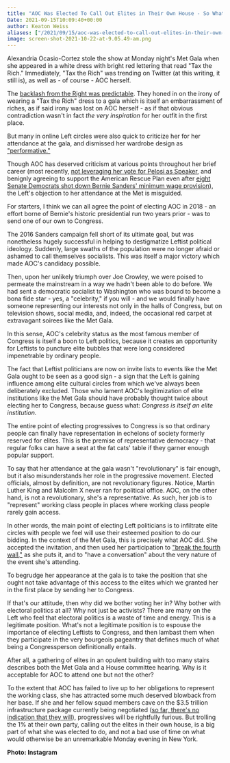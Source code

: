 ```yaml
---
title: "AOC Was Elected To Call Out Elites in Their Own House - So What's The Problem?"
Date: 2021-09-15T10:09:40+00:00
author: Keaton Weiss
aliases: ["/2021/09/15/aoc-was-elected-to-call-out-elites-in-their-own-house-so-whats-the-problem"]
image: screen-shot-2021-10-22-at-9.05.49-am.png
---
```


Alexandria Ocasio-Cortez stole the show at Monday night's Met Gala when she appeared in a white dress with bright red lettering that read "Tax the Rich." Immediately, "Tax the Rich" was trending on Twitter (at this writing, it still is), as well as - of course - AOC herself. 

The [backlash from the Right was predictable](https://www.foxnews.com/media/twitter-ocasio-cortez-met-gala-hypocrisy). They honed in on the irony of wearing a "Tax the Rich" dress to a gala which is itself an embarrassment of riches, as if said irony was lost on AOC herself - as if that obvious contradiction wasn't in fact *the very inspiration* for her outfit in the first place.

But many in online Left circles were also quick to criticize her for her attendance at the gala, and dismissed her wardrobe design as ["performative."](https://twitter.com/TManFilmGuy/status/1437870058991198208)

Though AOC has deserved criticism at various points throughout her brief career (most recently, [not leveraging her vote for Pelosi as Speaker](https://news.ballotpedia.org/2021/01/04/nancy-pelosi-elected-speaker-of-the-house-for-117th-congress/), and benignly agreeing to support the American Rescue Plan even after [eight Senate Democrats shot down Bernie Sanders' minimum wage provision](https://thehill.com/homenews/senate/541860-the-eight-democrats-who-voted-no-on-15-minimum-wage)), the Left's objection to her attendance at the Met is misguided.

For starters, I think we can all agree the point of electing AOC in 2018 - an effort borne of Bernie's historic presidential run two years prior - was to send one of our own to Congress.

The 2016 Sanders campaign fell short of its ultimate goal, but was nonetheless hugely successful in helping to destigmatize Leftist political ideology. Suddenly, large swaths of the population were no longer afraid or ashamed to call themselves socialists. This was itself a major victory which made AOC's candidacy possible. 

Then, upon her unlikely triumph over Joe Crowley, we were poised to permeate the mainstream in a way we hadn't been able to do before. We had sent a democratic socialist to Washington who was bound to become a bona fide star - yes, a "celebrity," if you will - and we would finally have someone representing our interests not only in the halls of Congress, but on television shows, social media, and, indeed, the occasional red carpet at extravagant soirees like the Met Gala.

In this sense, AOC's celebrity status as the most famous member of Congress is itself a boon to Left politics, because it creates an opportunity for Leftists to puncture elite bubbles that were long considered impenetrable by ordinary people. 

The fact that Leftist politicians are now on invite lists to events like the Met Gala ought to be seen as a good sign - a sign that the Left is gaining influence among elite cultural circles from which we've always been deliberately excluded. Those who lament AOC's legitimization of elite institutions like the Met Gala should have probably thought twice about electing her to Congress, because guess what: *Congress is itself an elite institution.*

The entire point of electing progressives to Congress is so that ordinary people can finally have representation in echelons of society formerly reserved for elites. This is the premise of representative democracy - that regular folks can have a seat at the fat cats' table if they garner enough popular support.

To say that her attendance at the gala wasn't "revolutionary" is fair enough, but it also misunderstands her role in the progressive movement. Elected officials, almost by definition, are not revolutionary figures. Notice, Martin Luther King and Malcolm X never ran for political office. AOC, on the other hand, is not a revolutionary, she's a representative. As such, her job is to "represent" working class people in places where working class people rarely gain access.

In other words, the main point of electing Left politicians is to infiltrate elite circles with people we feel will use their esteemed position to do our bidding. In the context of the Met Gala, this is precisely what AOC did. She accepted the invitation, and then used her participation to ["break the fourth wall,"](https://twitter.com/therecount/status/1437567610380562434) as she puts it, and to "have a conversation" about the very nature of the event she's attending.

To begrudge her appearance at the gala is to take the position that she ought not take advantage of this access to the elites which we granted her in the first place by sending her to Congress. 

If that's our attitude, then why did we bother voting her in? Why bother with electoral politics at all? Why not just be activists? There are many on the Left who feel that electoral politics is a waste of time and energy. This is a legitimate position. What's not a legitimate position is to espouse the importance of electing Leftists to Congress, and then lambast them when they participate in the very bourgeois pageantry that defines much of what being a Congressperson definitionally entails.

After all, a gathering of elites in an opulent building with too many stairs describes both the Met Gala and a House committee hearing. Why is it acceptable for AOC to attend one but not the other?

To the extent that AOC has failed to live up to her obligations to represent the working class, she has attracted some much deserved blowback from her base. If she and her fellow squad members cave on the $3.5 trillion infrastructure package currently being negotiated ([so far, there's no indication that they will](https://www.nytimes.com/2021/08/10/us/politics/progressives-democrats-budget.html)), progressives will be rightfully furious. But trolling the 1% at their own party, calling out the elites in their own house, is a big part of what she was elected to do, and not a bad use of time on what would otherwise be an unremarkable Monday evening in New York.

**Photo: Instagram**
